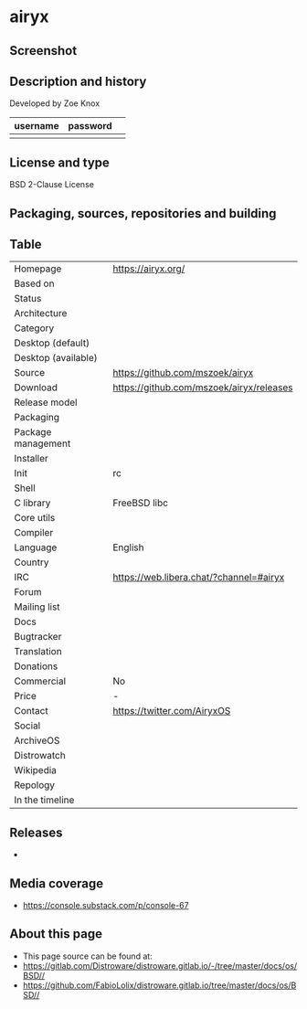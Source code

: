 # airyx

## Screenshot


## Description and history



Developed by Zoe Knox

| username | password |  |
|----------|----------|--|
|  |  |  |


## License and type

BSD 2-Clause License


## Packaging, sources, repositories and building




## Table


|                       |  |
|-----------------------|--|
| Homepage              | <https://airyx.org/> |
| Based on              |  |
| Status                |  |
| Architecture          |  |
| Category              |  |
| Desktop (default)     |  |
| Desktop (available)   |  |
| Source                | <https://github.com/mszoek/airyx> |
| Download              | <https://github.com/mszoek/airyx/releases> |
| Release model         |  |
| Packaging             |  |
| Package management    |  |
| Installer             |  |
| Init                  | rc |
| Shell                 |  |
| C library             | FreeBSD libc |
| Core utils            |  |
| Compiler              |  |
| Language              | English |
| Country               |  |
| IRC                   | <https://web.libera.chat/?channel=#airyx> |
| Forum                 |  |
| Mailing list          |  |
| Docs                  |  |
| Bugtracker            |  |
| Translation           |  |
| Donations             |  |
| Commercial            | No |
| Price                 | - |
| Contact               | <https://twitter.com/AiryxOS> |
| Social                |  |
| ArchiveOS             |  |
| Distrowatch           |  |
| Wikipedia             |  |
| Repology              |  |
| In the timeline       |  |


## Releases

* 


## Media coverage

* https://console.substack.com/p/console-67


## About this page

* This page source can be found at:
* <https://gitlab.com/Distroware/distroware.gitlab.io/-/tree/master/docs/os/BSD//>
* <https://github.com/FabioLolix/distroware.gitlab.io/tree/master/docs/os/BSD//>
